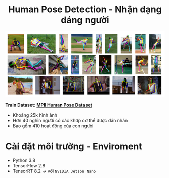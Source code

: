 <h1 align='center'>Human Pose Detection - Nhận dạng dáng người</h1>

<p align="center">
  <img src="cover.png" />
</p

# **Train Dataset: [MPII Human Pose Dataset](http://human-pose.mpi-inf.mpg.de/)**
- Khoảng 25k hình ảnh
- Hơn 40 nghìn người có các khớp cơ thể được dán nhãn
- Bao gồm 410 hoạt động của con người

# **Cài đặt môi trường - Enviroment**
- Python 3.8
- TensorFlow 2.8
- TensorRT 8.2 -> với `NVIDIA Jetson Nano`